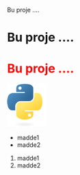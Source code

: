 Bu proje ....
<h1>Bu proje ....</h1>
<h1 style="color:red">Bu proje ....</h1>
<img height="100px" src="python1.png" alt="Örnek Resim"/>
<ul>
    <li>madde1</li>
    <li>madde2</li>
</ul>
<ol>
    <li>madde1</li>
    <li>madde2</li>
</ol>
